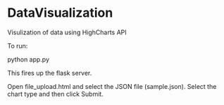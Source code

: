 # DataVisualization
Visulization of data using HighCharts API

To run:

python app.py

This fires up the flask server.

Open file_upload.html and select the JSON file (sample.json). Select the chart type and then click Submit.